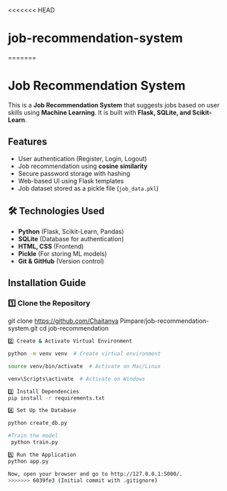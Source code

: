 <<<<<<< HEAD
# job-recommendation-system
=======
# Job Recommendation System

This is a **Job Recommendation System** that suggests jobs based on user skills using **Machine Learning**. It is built with **Flask, SQLite, and Scikit-Learn**.

##  Features
- User authentication (Register, Login, Logout)
- Job recommendation using **cosine similarity**
- Secure password storage with hashing
- Web-based UI using Flask templates
- Job dataset stored as a pickle file (`job_data.pkl`)

## 🛠 Technologies Used
- **Python** (Flask, Scikit-Learn, Pandas)
- **SQLite** (Database for authentication)
- **HTML, CSS** (Frontend)
- **Pickle** (For storing ML models)
- **Git & GitHub** (Version control)

##  Installation Guide

### 1️⃣ Clone the Repository

git clone https://github.com/Chaitanya Pimpare/job-recommendation-system.git
cd job-recommendation
```sh
2️⃣ Create & Activate Virtual Environment

python -m venv venv  # Create virtual environment

source venv/bin/activate  # Activate on Mac/Linux

venv\Scripts\activate  # Activate on Windows

3️⃣ Install Dependencies
pip install -r requirements.txt

4️⃣ Set Up the Database

python create_db.py

#Train the model
 python train.py

5️⃣ Run the Application
python app.py

Now, open your browser and go to http://127.0.0.1:5000/.
>>>>>>> 6039fe3 (Initial commit with .gitignore)
